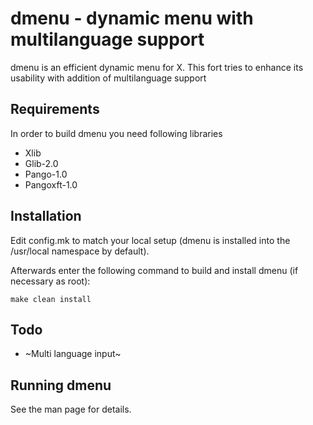 # dmenu - dynamic menu with multilanguage support
dmenu is an efficient dynamic menu for X.
This fort tries to enhance its usability with addition of multilanguage support 

Requirements
------------
In order to build dmenu you need following libraries
+ Xlib
+ Glib-2.0
+ Pango-1.0
+ Pangoxft-1.0

Installation
------------
Edit config.mk to match your local setup (dmenu is installed into
the /usr/local namespace by default).

Afterwards enter the following command to build and install dmenu
(if necessary as root):

    make clean install


Todo
----
+ ~Multi language input~

Running dmenu
-------------
See the man page for details.
